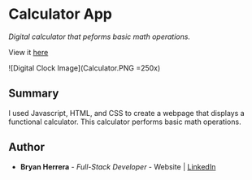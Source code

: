 # Calculator App

*Digital calculator that peforms basic math operations.*

View it [here](https://bcherrera14.github.io/calculator-app/)

![Digital Clock Image](Calculator.PNG =250x)

## Summary

I used Javascript, HTML, and CSS to create a webpage that displays a functional calculator. This calculator performs basic math operations.

## Author

* **Bryan Herrera** - *Full-Stack Developer* - Website | [LinkedIn](https://www.linkedin.com/in/herrerabryan/)  
